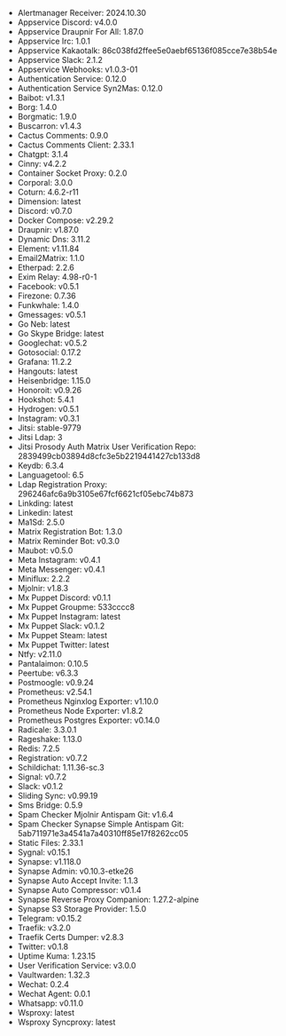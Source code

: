 * Alertmanager Receiver: 2024.10.30
* Appservice Discord: v4.0.0
* Appservice Draupnir For All: 1.87.0
* Appservice Irc: 1.0.1
* Appservice Kakaotalk: 86c038fd2ffee5e0aebf65136f085cce7e38b54e
* Appservice Slack: 2.1.2
* Appservice Webhooks: v1.0.3-01
* Authentication Service: 0.12.0
* Authentication Service Syn2Mas: 0.12.0
* Baibot: v1.3.1
* Borg: 1.4.0
* Borgmatic: 1.9.0
* Buscarron: v1.4.3
* Cactus Comments: 0.9.0
* Cactus Comments Client: 2.33.1
* Chatgpt: 3.1.4
* Cinny: v4.2.2
* Container Socket Proxy: 0.2.0
* Corporal: 3.0.0
* Coturn: 4.6.2-r11
* Dimension: latest
* Discord: v0.7.0
* Docker Compose: v2.29.2
* Draupnir: v1.87.0
* Dynamic Dns: 3.11.2
* Element: v1.11.84
* Email2Matrix: 1.1.0
* Etherpad: 2.2.6
* Exim Relay: 4.98-r0-1
* Facebook: v0.5.1
* Firezone: 0.7.36
* Funkwhale: 1.4.0
* Gmessages: v0.5.1
* Go Neb: latest
* Go Skype Bridge: latest
* Googlechat: v0.5.2
* Gotosocial: 0.17.2
* Grafana: 11.2.2
* Hangouts: latest
* Heisenbridge: 1.15.0
* Honoroit: v0.9.26
* Hookshot: 5.4.1
* Hydrogen: v0.5.1
* Instagram: v0.3.1
* Jitsi: stable-9779
* Jitsi Ldap: 3
* Jitsi Prosody Auth Matrix User Verification Repo: 2839499cb03894d8cfc3e5b2219441427cb133d8
* Keydb: 6.3.4
* Languagetool: 6.5
* Ldap Registration Proxy: 296246afc6a9b3105e67fcf6621cf05ebc74b873
* Linkding: latest
* Linkedin: latest
* Ma1Sd: 2.5.0
* Matrix Registration Bot: 1.3.0
* Matrix Reminder Bot: v0.3.0
* Maubot: v0.5.0
* Meta Instagram: v0.4.1
* Meta Messenger: v0.4.1
* Miniflux: 2.2.2
* Mjolnir: v1.8.3
* Mx Puppet Discord: v0.1.1
* Mx Puppet Groupme: 533cccc8
* Mx Puppet Instagram: latest
* Mx Puppet Slack: v0.1.2
* Mx Puppet Steam: latest
* Mx Puppet Twitter: latest
* Ntfy: v2.11.0
* Pantalaimon: 0.10.5
* Peertube: v6.3.3
* Postmoogle: v0.9.24
* Prometheus: v2.54.1
* Prometheus Nginxlog Exporter: v1.10.0
* Prometheus Node Exporter: v1.8.2
* Prometheus Postgres Exporter: v0.14.0
* Radicale: 3.3.0.1
* Rageshake: 1.13.0
* Redis: 7.2.5
* Registration: v0.7.2
* Schildichat: 1.11.36-sc.3
* Signal: v0.7.2
* Slack: v0.1.2
* Sliding Sync: v0.99.19
* Sms Bridge: 0.5.9
* Spam Checker Mjolnir Antispam Git: v1.6.4
* Spam Checker Synapse Simple Antispam Git: 5ab711971e3a4541a7a40310ff85e17f8262cc05
* Static Files: 2.33.1
* Sygnal: v0.15.1
* Synapse: v1.118.0
* Synapse Admin: v0.10.3-etke26
* Synapse Auto Accept Invite: 1.1.3
* Synapse Auto Compressor: v0.1.4
* Synapse Reverse Proxy Companion: 1.27.2-alpine
* Synapse S3 Storage Provider: 1.5.0
* Telegram: v0.15.2
* Traefik: v3.2.0
* Traefik Certs Dumper: v2.8.3
* Twitter: v0.1.8
* Uptime Kuma: 1.23.15
* User Verification Service: v3.0.0
* Vaultwarden: 1.32.3
* Wechat: 0.2.4
* Wechat Agent: 0.0.1
* Whatsapp: v0.11.0
* Wsproxy: latest
* Wsproxy Syncproxy: latest
